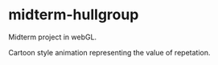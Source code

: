 # midterm-hullgroup

Midterm project in webGL.

Cartoon style animation representing the value of repetation.
